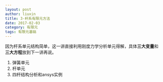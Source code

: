 ```yaml
---
layout: post
author: liuxin
title: 3-杆系有限元方法
date: 2017-02-03
category: 有限元
tags: 有限元基础
---
```


因为杆系单元结构简单，这一讲直接利用刚度力学分析单元得解，具体**三大变量**和**三大方程**放到下一讲再说。

1. 弹簧单元
2. 杆单元
3. 四杆结构分析和ansys实例